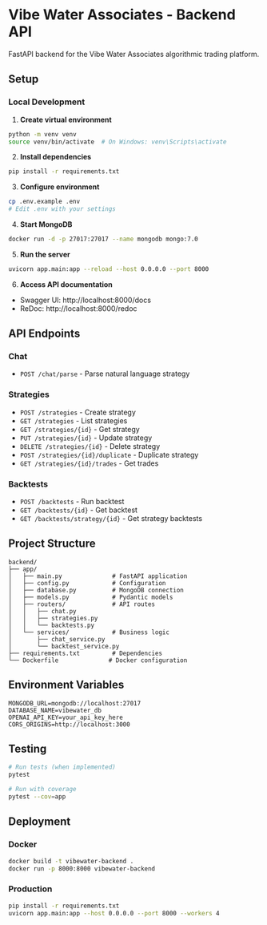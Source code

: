# Vibe Water Associates - Backend API

FastAPI backend for the Vibe Water Associates algorithmic trading platform.

## Setup

### Local Development

1. **Create virtual environment**
```bash
python -m venv venv
source venv/bin/activate  # On Windows: venv\Scripts\activate
```

2. **Install dependencies**
```bash
pip install -r requirements.txt
```

3. **Configure environment**
```bash
cp .env.example .env
# Edit .env with your settings
```

4. **Start MongoDB**
```bash
docker run -d -p 27017:27017 --name mongodb mongo:7.0
```

5. **Run the server**
```bash
uvicorn app.main:app --reload --host 0.0.0.0 --port 8000
```

6. **Access API documentation**
- Swagger UI: http://localhost:8000/docs
- ReDoc: http://localhost:8000/redoc

## API Endpoints

### Chat
- `POST /chat/parse` - Parse natural language strategy

### Strategies
- `POST /strategies` - Create strategy
- `GET /strategies` - List strategies
- `GET /strategies/{id}` - Get strategy
- `PUT /strategies/{id}` - Update strategy
- `DELETE /strategies/{id}` - Delete strategy
- `POST /strategies/{id}/duplicate` - Duplicate strategy
- `GET /strategies/{id}/trades` - Get trades

### Backtests
- `POST /backtests` - Run backtest
- `GET /backtests/{id}` - Get backtest
- `GET /backtests/strategy/{id}` - Get strategy backtests

## Project Structure

```
backend/
├── app/
│   ├── main.py              # FastAPI application
│   ├── config.py            # Configuration
│   ├── database.py          # MongoDB connection
│   ├── models.py            # Pydantic models
│   ├── routers/             # API routes
│   │   ├── chat.py
│   │   ├── strategies.py
│   │   └── backtests.py
│   └── services/            # Business logic
│       ├── chat_service.py
│       └── backtest_service.py
├── requirements.txt         # Dependencies
└── Dockerfile              # Docker configuration
```

## Environment Variables

```env
MONGODB_URL=mongodb://localhost:27017
DATABASE_NAME=vibewater_db
OPENAI_API_KEY=your_api_key_here
CORS_ORIGINS=http://localhost:3000
```

## Testing

```bash
# Run tests (when implemented)
pytest

# Run with coverage
pytest --cov=app
```

## Deployment

### Docker
```bash
docker build -t vibewater-backend .
docker run -p 8000:8000 vibewater-backend
```

### Production
```bash
pip install -r requirements.txt
uvicorn app.main:app --host 0.0.0.0 --port 8000 --workers 4
```
